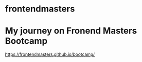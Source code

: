 # frontendmasters

# My journey on Fronend Masters Bootcamp 
https://frontendmasters.github.io/bootcamp/
